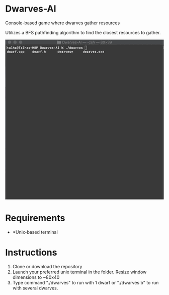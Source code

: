 # Dwarves-AI
 Console-based game where dwarves gather resources

 Utilizes a BFS pathfinding algorithm to find the closest resources to gather.

  ![Dwarves-AI](dwarves.gif)

# Requirements
 - *Unix-based terminal

# Instructions
  1. Clone or download the repository 
  2. Launch your preferred unix terminal in the folder. Resize window dimensions to ~80x40
  3. Type command "./dwarves" to run with 1 dwarf or "./dwarves b" to run with several dwarves.
